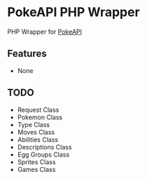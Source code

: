 # PokeAPI PHP Wrapper

PHP Wrapper for [PokeAPI](http://pokeapi.co)

## Features

* None

## TODO

* Request Class
* Pokemon Class
* Type Class
* Moves Class
* Abilities Class
* Descriptions Class
* Egg Groups Class
* Sprites Class
* Games Class
